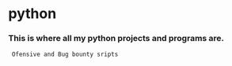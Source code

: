 # python

### This is where all my python projects and programs are. 
```
 Ofensive and Bug bounty sripts
```
